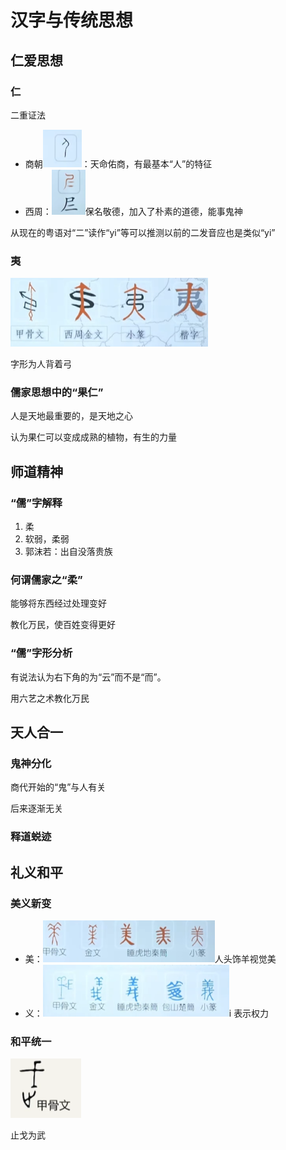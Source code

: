 # 汉字与传统思想

## 仁爱思想

### 仁

二重证法

- 商朝![仁](https://raw.githubusercontent.com/dcldyhb/Freshman-Notes-Image-Host/main/202506051807708.png)：天命佑商，有最基本“人”的特征
- 西周：![yi](https://raw.githubusercontent.com/dcldyhb/Freshman-Notes-Image-Host/main/202506051810196.png)保名敬德，加入了朴素的道德，能事鬼神

从现在的粤语对“二”读作“yi”等可以推测以前的二发音应也是类似“yi”

### 夷

![夷](https://raw.githubusercontent.com/dcldyhb/Freshman-Notes-Image-Host/main/202506051821424.png)

字形为人背着弓

### 儒家思想中的“果仁”

人是天地最重要的，是天地之心

认为果仁可以变成成熟的植物，有生的力量

## 师道精神

### “儒”字解释

1. 柔
2. 软弱，柔弱
3. 郭沫若：出自没落贵族

### 何谓儒家之“柔”

能够将东西经过处理变好

教化万民，使百姓变得更好

### “儒”字形分析

有说法认为右下角的为“云”而不是“而”。

用六艺之术教化万民

## 天人合一

### 鬼神分化

商代开始的“鬼”与人有关

后来逐渐无关

### 释道蜕迹

## 礼义和平

### 美义新变

- 美：![](https://raw.githubusercontent.com/dcldyhb/Freshman-Notes-Image-Host/main/202506051840611.png)人头饰羊视觉美
- 义：![](https://raw.githubusercontent.com/dcldyhb/Freshman-Notes-Image-Host/main/202506051841424.png)i 表示权力

### 和平统一

![](https://raw.githubusercontent.com/dcldyhb/Freshman-Notes-Image-Host/main/202506051842680.png)

止戈为武
